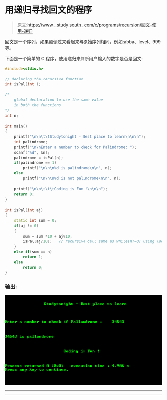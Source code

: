 # 用递归寻找回文的程序

> 原文:[https://www . study south . com/c/programs/recursion/回文-使用-递归](https://www.studytonight.com/c/programs/recursion/palindrome-using-recursion)

回文是一个序列，如果颠倒过来看起来与原始序列相同，例如:abba、level、999 等。

下面是一个简单的 C 程序，使用递归来判断用户输入的数字是否是回文:

```cpp
#include<stdio.h>

// declaring the recursive function
int isPal(int );

/*
    global declaration to use the same value 
    in both the functions
*/
int n;

int main()
{
    printf("\n\n\t\tStudytonight - Best place to learn\n\n\n");
    int palindrome;
    printf("\n\nEnter a number to check for Palindrome: ");
    scanf("%d", &n);
    palindrome = isPal(n);
    if(palindrome == 1)
        printf("\n\n\n%d is palindrome\n\n", n);
    else
        printf("\n\n\n%d is not palindrome\n\n", n);

    printf("\n\n\t\t\tCoding is Fun !\n\n\n");
    return 0;
}

int isPal(int aj)
{
    static int sum = 0;
    if(aj != 0)
    {
        sum = sum *10 + aj%10;
        isPal(aj/10);   // recursive call same as while(n!=0) using loop
    }
    else if(sum == n)
        return 1;
    else
        return 0;
}
```

### 输出:

![Progrm to find Palindrome using recursion](img/a6fa43ef6f1e200953d944cadd033f17.png)

* * *

* * *
